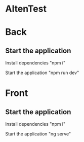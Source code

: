 # AltenTest

# Back
<h2>Start the application</h2>

Install dependencies "npm i"

Start the application "npm run dev"

# Front
<h2>Start the application</h2>

Install dependencies "npm i"

Start the application "ng serve"
